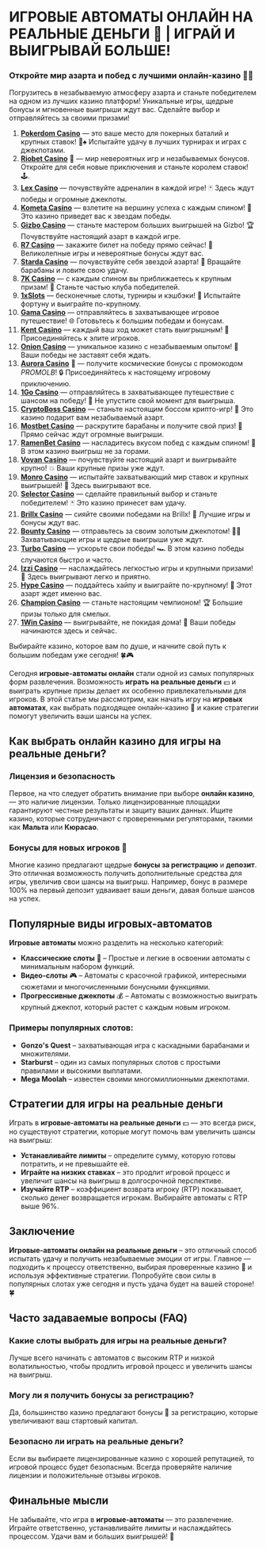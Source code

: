 # ИГРОВЫЕ АВТОМАТЫ ОНЛАЙН НА РЕАЛЬНЫЕ ДЕНЬГИ 🎰 | ИГРАЙ И ВЫИГРЫВАЙ БОЛЬШЕ!
### Откройте мир азарта и побед с лучшими онлайн-казино 🎰💥

Погрузитесь в незабываемую атмосферу азарта и станьте победителем на одном из лучших казино платформ! Уникальные игры, щедрые бонусы и мгновенные выигрыши ждут вас. Сделайте выбор и отправляйтесь за своими призами!

1. **[Pokerdom Casino](https://brandplay.link/Bxg7SC7H)** — это ваше место для покерных баталий и крупных ставок! 🎲♠️ Испытайте удачу в лучших турнирах и играх с джекпотами.
2. **[Riobet Casino](https://brandplay.link/dtx89f2L)** 🌟 — мир невероятных игр и незабываемых бонусов. Откройте для себя новые приключения и станьте королем ставок! 🕹️.
3. **[Lex Casino](https://brandplay.link/2HFTmBc8)** — почувствуйте адреналин в каждой игре! 🃏 Здесь ждут победы и огромные джекпоты.
4. **[Kometa Casino](https://brandplay.link/tLG15CCb)** — взлетите на вершину успеха с каждым спином! 🚀 Это казино приведет вас к звездам победы.
5. **[Gizbo Casino](https://gizbo-tea02.com/c8e962e89)** — станьте мастером больших выигрышей на Gizbo! 🏆 Почувствуйте настоящий азарт в каждой игре.
6. **[R7 Casino](https://brandplay.link/zPmNmTWG)** — закажите билет на победу прямо сейчас! 🎯 Великолепные игры и невероятные бонусы ждут вас.
7. **[Starda Casino](https://brandplay.link/cpFQbWKn)** — почувствуйте себя звездой азарта! 🌟 Вращайте барабаны и ловите свою удачу.
8. **[7K Casino](https://brandplay.link/dd46bNgD)** — с каждым спином вы приближаетесь к крупным призам! 🎰 Станьте частью клуба победителей.
9. **[1xSlots](https://brandplay.link/R4xfxqdm)** — бесконечные слоты, турниры и кэшбэки! 🎲 Испытайте фортуну и выиграйте по-крупному.
10. **[Gama Casino](https://brandplay.link/zrZpLFTP)** — отправляйтесь в захватывающее игровое путешествие! 🌐 Готовьтесь к большим победам и бонусам.
11. **[Kent Casino](https://passage-through-deserts.com/de0514c15)** — каждый ваш ход может стать выигрышным! 🏅 Присоединяйтесь к элите игроков.
12. **[Onion Casino](https://obclk001-2d.top/click?offer_id=986&partner_id=10542&landing_id=1798&utm_medium=affiliate&sub_1=oncasino3)** — уникальное казино с незабываемым опытом! 🧅 Ваши победы не заставят себя ждать.
13. **[Aurora Casino](https://10trafic-stat2.com/click/668546566bcc6313411604c7/6766/15114/subaccount?promocode=PROMOLB)** 🌌 — получите космические бонусы с промокодом *PROMOLB*! 🔒 Присоединяйтесь к настоящему игровому приключению.
14. **[1Go Casino](https://1go-ircp01.com/ce015f410)** — отправляйтесь в захватывающее путешествие с шансом на победу! 🚀 Не упустите свой момент для выигрыша.
15. **[CryptoBoss Casino](https://cryptobossc.online/d847bcfa9)** — станьте настоящим боссом крипто-игр! 💎 Это казино подарит вам незабываемый азарт.
16. **[Mostbet Casino](https://ktbtis024ifqfn0mst.com/beQs)** — раскрутите барабаны и получите свой приз! 🎰 Прямо сейчас ждут огромные выигрыши.
17. **[RamenBet Casino](https://get.saltyram.com/ru/registration?apkpop=0&partner=p24970p3296034p5526)** — насладитесь вкусом побед с каждым спином! 🍜 В этом казино выигрыш не за горами.
18. **[Vovan Casino](https://vovan.site/d2375cf9b)** — почувствуйте настоящий азарт и выигрывайте крупно! 💥 Ваши крупные призы уже ждут.
19. **[Monro Casino](https://mnr-ircp01.com/c3ce72a2c)** — испытайте захватывающий мир ставок и крупных выигрышей! 🎯 Здесь выигрывают все.
20. **[Selector Casino](https://gosel.pl/SELVK)** — сделайте правильный выбор и станьте победителем! 🃏 Это казино принесет вам удачу.
21. **[Brillx Casino](https://brillx.pub/BRIVK)** — сияйте своими победами на Brillx! 💫 Лучшие игры и бонусы ждут вас.
22. **[Bounty Casino](https://bounty-casino.de/BOVK)** — отправьтесь за своим золотым джекпотом! 🏴‍☠️ Захватывающие игры и щедрые выигрыши уже ждут.
23. **[Turbo Casino](https://turbo-casino.pro/TURVK)** — ускорьте свои победы! 🏎️ В этом казино победы случаются быстро и часто.
24. **[Izzi Casino](https://izzi-fr03.com/ca7c8a7b7)** — наслаждайтесь легкостью игры и крупными призами! 🎰 Здесь выигрывают легко и приятно.
25. **[Hype Casino](https://hypekaz.com/dc2f44ad0)** — поддайтесь хайпу и выиграйте по-крупному! 🎉 Этот азарт ждет именно вас.
26. **[Champion Casino](https://champcasino.ink/pobeda/doa-hats?p80412p305331p112c)** — станьте настоящим чемпионом! 🏆 Большие призы только для смелых.
27. **[1Win Casino](https://brandplay.link/6F5VqbyZ)** — выигрывайте, не покидая дома! 🥇 Ваши победы начинаются здесь и сейчас.

Выбирайте казино, которое вам по душе, и начните свой путь к большим победам уже сегодня! 🍀🎮

Сегодня **игровые-автоматы онлайн** стали одной из самых популярных форм развлечения. Возможность **играть на реальные деньги** 💵 и выиграть крупные призы делает их особенно привлекательными для игроков. В этой статье мы рассмотрим, как начать игру на **игровых автоматах**, как выбрать подходящее онлайн-казино 🎰 и какие стратегии помогут увеличить ваши шансы на успех.

## Как выбрать онлайн казино для игры на реальные деньги?

### Лицензия и безопасность

Первое, на что следует обратить внимание при выборе **онлайн казино**, — это наличие лицензии. Только лицензированные площадки гарантируют честные результаты и защиту ваших данных. Ищите казино, которые сотрудничают с проверенными регуляторами, такими как **Мальта** или **Кюрасао**.

### Бонусы для новых игроков 🎁

Многие казино предлагают щедрые **бонусы за регистрацию** и **депозит**. Это отличная возможность получить дополнительные средства для игры, увеличив свои шансы на выигрыш. Например, бонус в размере 100% на первый депозит удваивает ваши деньги, давая больше шансов на успех.

## Популярные виды игровых-автоматов

**Игровые автоматы** можно разделить на несколько категорий:

- **Классические слоты** 🎰 – Простые и легкие в освоении автоматы с минимальным набором функций.
- **Видео-слоты** 🎮 – Автоматы с красочной графикой, интересными сюжетами и многочисленными бонусными функциями.
- **Прогрессивные джекпоты** 💰 – Автоматы с возможностью выиграть крупный джекпот, который растет с каждым новым игроком.

### Примеры популярных слотов:

- **Gonzo's Quest** – захватывающая игра с каскадными барабанами и множителями.
- **Starburst** – один из самых популярных слотов с простыми правилами и высокими выплатами.
- **Mega Moolah** – известен своими многомиллионными джекпотами.

## Стратегии для игры на реальные деньги

Играть в **игровые-автоматы на реальные деньги** 💵 — это всегда риск, но существуют стратегии, которые могут помочь вам увеличить шансы на выигрыш:

- **Устанавливайте лимиты** – определите сумму, которую готовы потратить, и не превышайте её.
- **Играйте на низких ставках** – это продлит игровой процесс и увеличит шансы на выигрыш в долгосрочной перспективе.
- **Изучайте RTP** – коэффициент возврата игроку (RTP) показывает, сколько денег возвращается игрокам. Выбирайте автоматы с RTP выше 96%.

## Заключение

**Игровые-автоматы онлайн на реальные деньги** – это отличный способ испытать удачу и получить незабываемые эмоции от игры. Главное — подходить к процессу ответственно, выбирая проверенные казино 🎰 и используя эффективные стратегии. Попробуйте свои силы в популярных слотах уже сегодня и пусть удача будет на вашей стороне! 🍀

## Часто задаваемые вопросы (FAQ)

### Какие слоты выбрать для игры на реальные деньги?
Лучше всего начинать с автоматов с высоким RTP и низкой волатильностью, чтобы продлить игровой процесс и увеличить шансы на выигрыш.

### Могу ли я получить бонусы за регистрацию?
Да, большинство казино предлагают бонусы 🎁 за регистрацию, которые увеличивают ваш стартовый капитал.

### Безопасно ли играть на реальные деньги?
Если вы выбираете лицензированные казино с хорошей репутацией, то игровой процесс будет безопасным. Всегда проверяйте наличие лицензии и положительные отзывы игроков.

## Финальные мысли

Не забывайте, что игра в **игровые-автоматы** — это развлечение. Играйте ответственно, устанавливайте лимиты и наслаждайтесь процессом. Удачи вам и больших выигрышей! 💸
